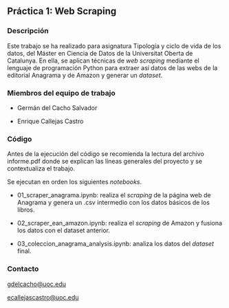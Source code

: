 ## Práctica 1: Web Scraping

### Descripción

Este trabajo se ha realizado para asignatura Tipología y ciclo de vida
de los datos, del Máster en Ciencia de Datos de la Universitat Oberta 
de Catalunya. En ella, se aplican técnicas de *web scraping* mediante
el lenguaje de programación Python para extraer así datos de las webs
de la editorial Anagrama y de Amazon y generar un *dataset*.


### Miembros del equipo de trabajo

- Germán del Cacho Salvador

- Enrique Callejas Castro


### Código

Antes de la ejecución del código se recomienda la lectura del archivo informe.pdf 
donde se explican las líneas generales del proyecto y se contextualiza el trabajo.

Se ejecutan en orden los siguientes *notebooks*.

- 01_scraper_anagrama.ipynb: realiza el *scraping* de la página web de Anagrama y genera un .csv 
intermedio con los datos básicos de los libros.

- 02_scraper_ean_amazon.ipynb: realiza el *scraping* de Amazon y fusiona los datos con el dataset 
anterior.

- 03_coleccion_anagrama_analysis.ipynb: analiza los datos del *dataset* final.

### Contacto

gdelcacho@uoc.edu

ecallejascastro@uoc.edu


